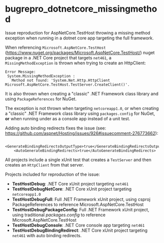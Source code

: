 # bugrepro_dotnetcore_missingmethod
Issue reproduction for AspNetCore.TestHost throwing a missing method exception when running in a dotnet core app targeting the full framework.

When referencing `Microsoft.AspNetCore.TestHost` (https://www.nuget.org/packages/Microsoft.AspNetCore.TestHost/) nuget package in a .NET Core project that targets `net461`, a `MissingMethodException` 
is thrown when trying to create an HttpClient:

```
Error Message:
 System.MissingMethodException : 
   Method not found: 'System.Net.Http.HttpClient Microsoft.AspNetCore.TestHost.TestServer.CreateClient()'.
```

It is also thrown when creating a "classic" .NET Framework class library and using `PackageReferences` for NuGet.

The exception is not thrown when targeting `netcoreapp1.0`, or when creating a "classic" .NET Framework class library using `packages.config` for NuGet,
**or** when running under as a console app instead of a unit test.

Adding auto binding redirects fixes the issue (see: https://github.com/aspnet/Hosting/issues/926#issuecomment-276773662):
```
    <GenerateBindingRedirectsOutputType>true</GenerateBindingRedirectsOutputType>
    <AutoGenerateBindingRedirects>true</AutoGenerateBindingRedirects>
```

All projects include a single xUnit test that creates a `TestServer` and then creates an `HttpClient` from that server.

Projects included for reproduction of the issue:
* **TestHostDebug**: .NET Core xUnit project targeting `net461`
* **TestHostDebugNetCore**: .NET Core xUnit project targeting `netcoreapp1.0`
* **TestHostDebugFull**: Full .NET Framework xUnit project, using csproj PackageReferences to reference Microsoft.AspNetCore.TestHost
* **TestHostDebugPackageConfig**: Full .NET Framework xUnit project, using traditional *packages.config* to reference Microsoft.AspNetCore.TestHost
* **TestHostDebugConsole**: .NET Core console app targeting `net461`
* **TestHostDebugBindingRedirect**: .NET Core xUnit project targeting `net461` with auto binding redirects.
